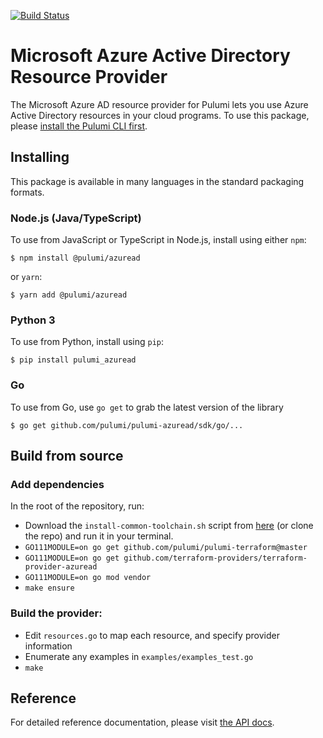 [![Build Status](https://travis-ci.com/pulumi/pulumi-azuread.svg?token=eHg7Zp5zdDDJfTjY8ejq&branch=master)](https://travis-ci.com/pulumi/pulumi-azuread)

# Microsoft Azure Active Directory Resource Provider

The Microsoft Azure AD resource provider for Pulumi lets you use Azure Active Directory resources in your cloud programs.  To use
this package, please [install the Pulumi CLI first](https://pulumi.io/).

## Installing

This package is available in many languages in the standard packaging formats.

### Node.js (Java/TypeScript)

To use from JavaScript or TypeScript in Node.js, install using either `npm`:

    $ npm install @pulumi/azuread

or `yarn`:

    $ yarn add @pulumi/azuread

### Python 3

To use from Python, install using `pip`:

    $ pip install pulumi_azuread

### Go

To use from Go, use `go get` to grab the latest version of the library

    $ go get github.com/pulumi/pulumi-azuread/sdk/go/...

## Build from source

### Add dependencies

In the root of the repository, run:

- Download the `install-common-toolchain.sh` script from [here](https://github.com/pulumi/scripts/blob/master/ci/install-common-toolchain.sh) (or clone the repo) and run it in your terminal.
- `GO111MODULE=on go get github.com/pulumi/pulumi-terraform@master`
- `GO111MODULE=on go get github.com/terraform-providers/terraform-provider-azuread`
- `GO111MODULE=on go mod vendor`
- `make ensure`

### Build the provider:

- Edit `resources.go` to map each resource, and specify provider information
- Enumerate any examples in `examples/examples_test.go`
- `make`

## Reference

For detailed reference documentation, please visit [the API docs][1].


[1]: https://pulumi.io/reference/pkg/nodejs/@pulumi/azuread/index.html
